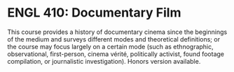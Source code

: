 # ENGL 410: Documentary Film

This course provides a history of documentary cinema since the beginnings of the medium and surveys different modes and theoretical definitions; or the course may focus largely on a certain mode (such as ethnographic, observational, first-person, cinema vérité, politically activist, found footage compilation, or journalistic investigation). Honors version available.